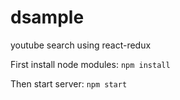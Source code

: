 # dsample
youtube search using react-redux

First install node modules:  `npm install`


Then start server: `npm start`
